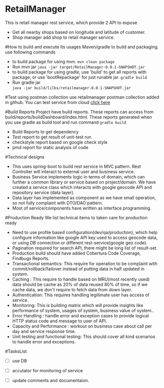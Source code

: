 # RetailManager
This is retail manager rest service, which provide 2 API to expose 
* Get all nearby shops based on longitude and latitude of customer.
* Shop manager add shop to retail manager service.


#How to build and execute
Its usages Maven/gradle to build and packaging.
use following commands
* to build package for using mvn.
``` mvn clean package ```  
* Run mvn jar 
``` java -jar target/RetailManager-0.0.1-SNAPSHOT.jar ```
* to build package for using gradle, use 'build' to get all reports with package, or use 'bootRepackage' for just runable jar.
``` gradle build ```  
* Run gradle jar  
``` java -jar build/lilbs/retailmanager-0.0.1-SNAPSHOT.jar ```


#Test using postman collection 
	use retailmanager postman collection added in github.
	You can test service from cloud [click here](http://viru-retailmanager.cfapps.io/)

#Build Reports 
Project have build reports. These reports can access from build/reports/buildDashboard/index.html. These reports generated when you use gradle as build tool and run command ``` gradle build ```
* Build Reports to get dependency
* Test report to get result of unit-test run
* checkstyle report based on google check style
* pmd report for static analysis of code
	
#Technical designs 
* This uses spring-boot to build rest service in MVC pattern. Rest Controller will interact to external user and business service.
* Business Service implements logic in terms of domain, which can further a common library or service based on project/domain. We have created a service class which interacts with google geocode API and repository service (data layer).
* Data layer has implemented as component as we have small operation, so not fully complaint with DTO/DAO pattern.
* Most of service/components have written as interface programming.

#Production Ready
We list technical items to taken care for production ready
* Need to use profile based configuration(dev/qa/production), which help configure information like google API key used to access geocode data, or using DB connection or different rest-service(google geo code).
* Pagination required for search API, there might be long list of result-set. 
* Production build should have added Cobertura Code Coverage, Findbugs Reports.
* Transactional semantics: This require for operation to be complaint with commit/rollback/failover instead of putting data in half updated in system.
* Caching : This require to handle based on MRU(most recently used) data should be cache as 20% of data reused 80% of time, so if we cache data, we don't require to fetch data from down layer.
* Authentication: This requires handling legitimate user has access of service.
* Monitoring: This is building matrix which will provide insights like performance of system, usages of system, business value of system..
* Error Handling : handle error and exception cases to provide logical HTTP status code and message to user of API.
* Capacity and Performance : workout on business case about call per day and service response time.
* Unit testing and functional testing: This should cover all kind scenarios to handle error and exceptions.	

#TasksList
* [ ] use DB
* [ ] accutator for monitoring of service
* [ ] update comments and documentaion. 
	
